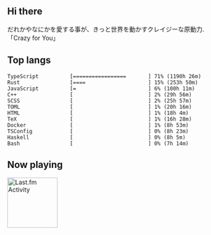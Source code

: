 <!-- deno-fmt-ignore-file -->
## Hi there

だれかやなにかを愛する事が、きっと世界を動かすクレイジーな原動力. 「Crazy for You」



## Top langs

```
TypeScript          [=================       ] 71% (1190h 26m)
Rust                [====                    ] 15% (253h 50m)
JavaScript          [=                       ] 6% (100h 11m)
C++                 [                        ] 2% (29h 56m)
SCSS                [                        ] 2% (25h 57m)
TOML                [                        ] 1% (20h 16m)
HTML                [                        ] 1% (18h 4m)
TeX                 [                        ] 1% (16h 28m)
Docker              [                        ] 1% (8h 53m)
TSConfig            [                        ] 0% (8h 23m)
Haskell             [                        ] 0% (8h 5m)
Bash                [                        ] 0% (7h 14m)
```


## Now playing


<a href="https://github.com/kiosion/toru">
  <picture>
    <source media="(prefers-color-scheme: dark)" srcset="https://toru.kio.dev/api/v1/re-taro?blur&border_width=0&border_radius=26&theme=nord">
    <source media="(prefers-color-scheme: light)" srcset="https://toru.kio.dev/api/v1/re-taro?blur&border_width=0&border_radius=26&theme=light">
    <img alt="Last.fm Activity" src="https://toru.kio.dev/api/v1/re-taro?blur&border_width=0&border_radius=26" height="115" />
  </picture>
</a>
